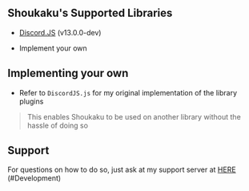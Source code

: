 ## Shoukaku's Supported Libraries

* [Discord.JS](https://discord.js.org/#/) (v13.0.0-dev)

* Implement your own 

## Implementing your own

* Refer to `DiscordJS.js` for my original implementation of the library plugins

> This enables Shoukaku to be used on another library without the hassle of doing so

## Support

For questions on how to do so, just ask at my support server at [HERE](https://discord.gg/FVqbtGu) (#Development)